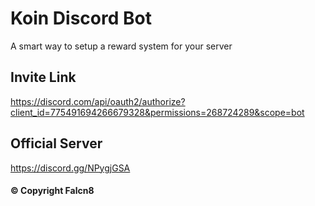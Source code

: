 # Koin Discord Bot
A smart way to setup a reward system for your server  

## Invite Link
https://discord.com/api/oauth2/authorize?client_id=775491694266679328&permissions=268724289&scope=bot  

## Official Server
https://discord.gg/NPygjGSA  

#### © Copyright Falcn8
